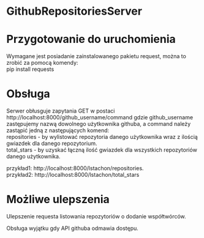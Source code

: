 # GithubRepositoriesServer

# Przygotowanie do uruchomienia

Wymagane jest posiadanie zainstalowanego pakietu request, można to zrobić za pomocą komendy:  
pip install requests

# Obsługa
Serwer obłusguje zapytania GET w postaci http://localhost:8000/github_username/command gdzie github_username zastępujemy nazwą dowolnego użytkownika githuba,
a command należy zastąpić jedną z następujących komend:  
repositories - by wylistować repozytoria danego użytkownika wraz z ilością gwiazdek dla danego repozytorium.   
total_stars - by uzyskać łączną ilość gwiazdek dla wszystkich repozytoriów danego użytkownika. 

przykład1: http://localhost:8000/lstachon/repositories.   
przykład2: http://localhost:8000/lstachon/total_stars

# Możliwe ulepszenia

Ulepszenie requesta listowania repozytoriów o dodanie współtwórców.   

Obsługa wyjątku gdy API githuba odmawia dostępu.
